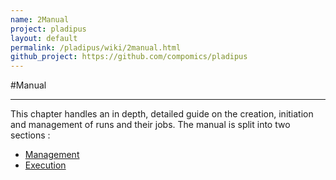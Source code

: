 ```yaml
---
name: 2Manual
project: pladipus
layout: default
permalink: /pladipus/wiki/2manual.html
github_project: https://github.com/compomics/pladipus
---
```


#Manual

----

This chapter handles an in depth, detailed guide on the creation, initiation and management of runs and their jobs.
The manual is split into two sections : 

* [Management](https://github.com/compomics/pladipus/wiki/2.1.-Run-Management) 
* [Execution](https://github.com/compomics/pladipus/wiki/2.2.-Run-Execution) 